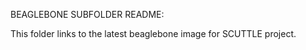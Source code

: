 BEAGLEBONE SUBFOLDER README:

This folder links to the latest beaglebone image for SCUTTLE project.
